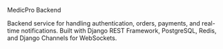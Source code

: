 MedicPro Backend

Backend service for handling authentication, orders, payments, and real-time notifications.
Built with Django REST Framework, PostgreSQL, Redis, and Django Channels for WebSockets.
